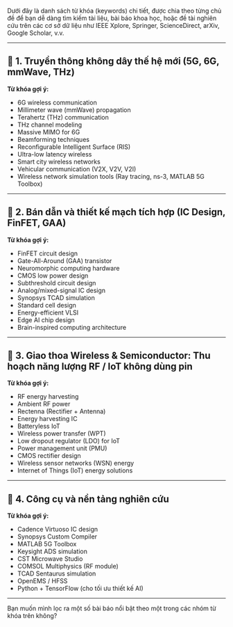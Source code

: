 Dưới đây là danh sách từ khóa (keywords) chi tiết, được chia theo từng chủ đề để bạn dễ dàng tìm kiếm tài liệu, bài báo khoa học, hoặc đề tài nghiên cứu trên các cơ sở dữ liệu như IEEE Xplore, Springer, ScienceDirect, arXiv, Google Scholar, v.v.

---

## 🔹 **1. Truyền thông không dây thế hệ mới (5G, 6G, mmWave, THz)**

**Từ khóa gợi ý:**

* 6G wireless communication
* Millimeter wave (mmWave) propagation
* Terahertz (THz) communication
* THz channel modeling
* Massive MIMO for 6G
* Beamforming techniques
* Reconfigurable Intelligent Surface (RIS)
* Ultra-low latency wireless
* Smart city wireless networks
* Vehicular communication (V2X, V2V, V2I)
* Wireless network simulation tools (Ray tracing, ns-3, MATLAB 5G Toolbox)

---

## 🔹 **2. Bán dẫn và thiết kế mạch tích hợp (IC Design, FinFET, GAA)**

**Từ khóa gợi ý:**

* FinFET circuit design
* Gate-All-Around (GAA) transistor
* Neuromorphic computing hardware
* CMOS low power design
* Subthreshold circuit design
* Analog/mixed-signal IC design
* Synopsys TCAD simulation
* Standard cell design
* Energy-efficient VLSI
* Edge AI chip design
* Brain-inspired computing architecture

---

## 🔹 **3. Giao thoa Wireless & Semiconductor: Thu hoạch năng lượng RF / IoT không dùng pin**

**Từ khóa gợi ý:**

* RF energy harvesting
* Ambient RF power
* Rectenna (Rectifier + Antenna)
* Energy harvesting IC
* Batteryless IoT
* Wireless power transfer (WPT)
* Low dropout regulator (LDO) for IoT
* Power management unit (PMU)
* CMOS rectifier design
* Wireless sensor networks (WSN) energy
* Internet of Things (IoT) energy solutions

---

## 🔹 **4. Công cụ và nền tảng nghiên cứu**

**Từ khóa gợi ý:**

* Cadence Virtuoso IC design
* Synopsys Custom Compiler
* MATLAB 5G Toolbox
* Keysight ADS simulation
* CST Microwave Studio
* COMSOL Multiphysics (RF module)
* TCAD Sentaurus simulation
* OpenEMS / HFSS
* Python + TensorFlow (cho tối ưu thiết kế AI)

---

Bạn muốn mình lọc ra một số bài báo nổi bật theo một trong các nhóm từ khóa trên không?
